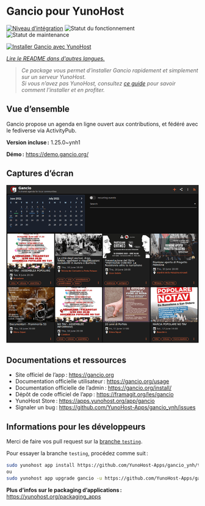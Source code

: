 <!--
Nota bene : ce README est automatiquement généré par <https://github.com/YunoHost/apps/tree/master/tools/readme_generator>
Il NE doit PAS être modifié à la main.
-->

# Gancio pour YunoHost

[![Niveau d’intégration](https://apps.yunohost.org/badge/integration/gancio)](https://ci-apps.yunohost.org/ci/apps/gancio/)
![Statut du fonctionnement](https://apps.yunohost.org/badge/state/gancio)
![Statut de maintenance](https://apps.yunohost.org/badge/maintained/gancio)

[![Installer Gancio avec YunoHost](https://install-app.yunohost.org/install-with-yunohost.svg)](https://install-app.yunohost.org/?app=gancio)

*[Lire le README dans d'autres langues.](./ALL_README.md)*

> *Ce package vous permet d’installer Gancio rapidement et simplement sur un serveur YunoHost.*  
> *Si vous n’avez pas YunoHost, consultez [ce guide](https://yunohost.org/install) pour savoir comment l’installer et en profiter.*

## Vue d’ensemble

Gancio propose un agenda en ligne ouvert aux contributions, et fédéré avec le fediverse via ActivityPub.

**Version incluse :** 1.25.0~ynh1

**Démo :** <https://demo.gancio.org/>

## Captures d’écran

![Capture d’écran de Gancio](./doc/screenshots/screenshot.png)

## Documentations et ressources

- Site officiel de l’app : <https://gancio.org>
- Documentation officielle utilisateur : <https://gancio.org/usage>
- Documentation officielle de l’admin : <https://gancio.org/install/>
- Dépôt de code officiel de l’app : <https://framagit.org/les/gancio>
- YunoHost Store : <https://apps.yunohost.org/app/gancio>
- Signaler un bug : <https://github.com/YunoHost-Apps/gancio_ynh/issues>

## Informations pour les développeurs

Merci de faire vos pull request sur la [branche `testing`](https://github.com/YunoHost-Apps/gancio_ynh/tree/testing).

Pour essayer la branche `testing`, procédez comme suit :

```bash
sudo yunohost app install https://github.com/YunoHost-Apps/gancio_ynh/tree/testing --debug
ou
sudo yunohost app upgrade gancio -u https://github.com/YunoHost-Apps/gancio_ynh/tree/testing --debug
```

**Plus d’infos sur le packaging d’applications :** <https://yunohost.org/packaging_apps>
